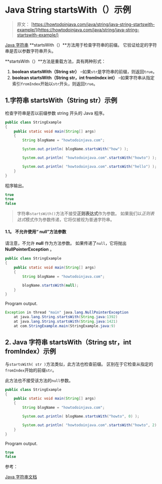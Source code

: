 # Java String startsWith（）示例

> 原文： [https://howtodoinjava.com/java/string/java-string-startswith-example/](https://howtodoinjava.com/java/string/java-string-startswith-example/)

[Java 字符串](https://howtodoinjava.com/java-string/) **startsWith（）**方法用于检查字符串的前缀。 它验证给定的字符串是否以参数字符串开头。

**startsWith（）**方法是重载方法，具有两种形式：

1.  **boolean startsWith（String str）** –如果`str`是字符串的前缀，则返回`true`。
2.  **boolean startsWith（String str，int fromIndex int）** –如果字符串从指定索引`fromIndex`开始以`str`开头，则返回`true`。

## 1.字符串 startsWith（String str）示例

检查字符串是否以前缀参数 string 开头的 Java 程序。

```java
public class StringExample 
{
    public static void main(String[] args) 
    {
        String blogName = "howtodoinjava.com";

        System.out.println( blogName.startsWith("how") );               //true

        System.out.println( "howtodoinjava.com".startsWith("howto") );  //true

        System.out.println( "howtodoinjava.com".startsWith("hello") );  //false
    }
}

```

程序输出。

```java
true
true
false

```

> 字符串`startsWith()`方法不接受**正则表达式**作为参数。 如果我们以*正则表达式*模式作为参数传递，它将仅被视为普通字符串。

#### 1.1。 不允许使用“ null”方法参数

请注意，不允许 **null** 作为方法参数。 如果传递了`null`，它将抛出 **NullPointerException** 。

```java
public class StringExample 
{
    public static void main(String[] args) 
    {
    	String blogName = "howtodoinjava.com";

        blogName.startsWith(null);
    }
}

```

Program output.

```java
Exception in thread "main" java.lang.NullPointerException
	at java.lang.String.startsWith(String.java:1392)
	at java.lang.String.startsWith(String.java:1421)
	at com.StringExample.main(StringExample.java:9)

```

## 2\. Java 字符串 startsWith（String str，int fromIndex）示例

与`startsWith( str )`方法类似，此方法也检查前缀。 区别在于它检查从指定的`fromIndex`开始的前缀`str`。

此方法也不接受该方法的`null`参数。

```java
public class StringExample 
{
    public static void main(String[] args) 
    {
        String blogName = "howtodoinjava.com";

        System.out.println( blogName.startsWith("howto", 0) );                  //true

        System.out.println( "howtodoinjava.com".startsWith("howto", 2) );       //false
    }
}

```

Program output.

```java
true
false

```

参考：

[Java 字符串文档](https://docs.oracle.com/javase/10/docs/api/java/lang/String.html)